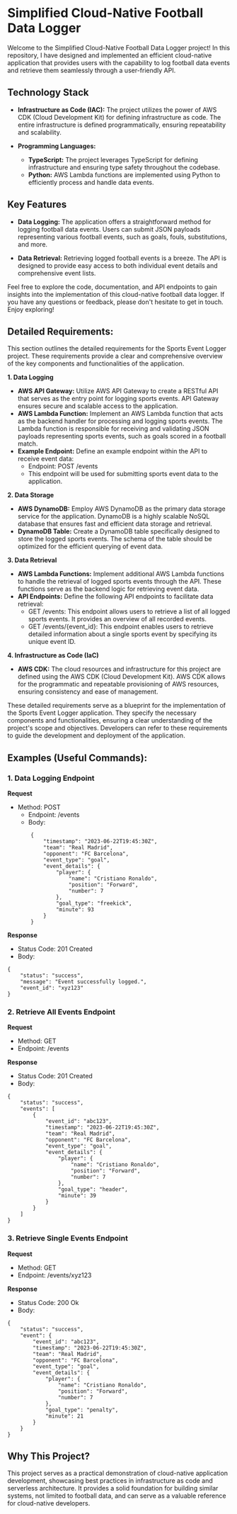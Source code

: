 # Simplified Cloud-Native Football Data Logger
Welcome to the Simplified Cloud-Native Football Data Logger project! In this repository, I have designed and implemented an efficient cloud-native application that provides users with the capability to log football data events and retrieve them seamlessly through a user-friendly API.

## Technology Stack
* **Infrastructure as Code (IAC):** The project utilizes the power of AWS CDK (Cloud Development Kit) for defining infrastructure as code. The entire infrastructure is defined programmatically, ensuring repeatability and scalability.

* **Programming Languages:**
  * **TypeScript:** The project leverages TypeScript for defining infrastructure and ensuring type safety throughout the codebase.
  * **Python:** AWS Lambda functions are implemented using Python to efficiently process and handle data events.
## Key Features
* **Data Logging:** The application offers a straightforward method for logging football data events. Users can submit JSON payloads representing various football events, such as goals, fouls, substitutions, and more.

* **Data Retrieval:** Retrieving logged football events is a breeze. The API is designed to provide easy access to both individual event details and comprehensive event lists.

Feel free to explore the code, documentation, and API endpoints to gain insights into the implementation of this cloud-native football data logger. If you have any questions or feedback, please don't hesitate to get in touch. Enjoy exploring!

## **Detailed Requirements:**
This section outlines the detailed requirements for the Sports Event Logger project. These requirements provide a clear and comprehensive overview of the key components and functionalities of the application.

**1. Data Logging**
  * **AWS API Gateway:**
    Utilize AWS API Gateway to create a RESTful API that serves as the entry point for logging sports events. API Gateway ensures secure and scalable access to the application.
  * **AWS Lambda Function:** 
    Implement an AWS Lambda function that acts as the backend handler for processing and logging sports events. The Lambda function is responsible for receiving and validating JSON payloads representing sports events, such as goals scored in a football match.
  * **Example Endpoint:**
    Define an example endpoint within the API to receive event data:
      * Endpoint: POST /events
      * This endpoint will be used for submitting sports event data to the application.
  
**2. Data Storage**
  * **AWS DynamoDB:**
    Employ AWS DynamoDB as the primary data storage service for the application. DynamoDB is a highly scalable NoSQL database that ensures fast and efficient data storage and retrieval.
  * **DynamoDB Table:**
    Create a DynamoDB table specifically designed to store the logged sports events. The schema of the table should be optimized for the efficient querying of event data.

**3. Data Retrieval**
  * **AWS Lambda Functions:**
    Implement additional AWS Lambda functions to handle the retrieval of logged sports events through the API. These functions serve as the backend logic for retrieving event data.
  * **API Endpoints:**
    Define the following API endpoints to facilitate data retrieval:
      * GET /events: This endpoint allows users to retrieve a list of all logged sports events. It provides an overview of all recorded events.
      * GET /events/{event_id}: This endpoint enables users to retrieve detailed information about a single sports event by specifying its unique event ID.

**4. Infrastructure as Code (IaC)**
  * **AWS CDK:**
    The cloud resources and infrastructure for this project are defined using the AWS CDK (Cloud Development Kit). AWS CDK allows for the programmatic and repeatable provisioning of AWS resources, ensuring consistency and ease of management.

These detailed requirements serve as a blueprint for the implementation of the Sports Event Logger application. They specify the necessary components and functionalities, ensuring a clear understanding of the project's scope and objectives. Developers can refer to these requirements to guide the development and deployment of the application.

## Examples (Useful Commands):
### **1. Data Logging Endpoint**

  **Request**
  * Method: POST
    * Endpoint: /events
    * Body:
    ```
        {
            "timestamp": "2023-06-22T19:45:30Z",
            "team": "Real Madrid",
            "opponent": "FC Barcelona",
            "event_type": "goal",
            "event_details": {
                "player": {
                    "name": "Cristiano Ronaldo",
                    "position": "Forward",
                    "number": 7
                },
                "goal_type": "freekick",
                "minute": 93
            }
        }
    ```
      
  **Response**
  * Status Code: 201 Created
  * Body:
  ```
  {
      "status": "success",
      "message": "Event successfully logged.",
      "event_id": "xyz123"
  }
  ```

### **2. Retrieve All Events Endpoint**

  **Request**
  * Method: GET
  * Endpoint: /events

  **Response**
  * Status Code: 201 Created
  * Body:
  ```
  {
      "status": "success",
      "events": [
          {
              "event_id": "abc123",
              "timestamp": "2023-06-22T19:45:30Z",
              "team": "Real Madrid",
              "opponent": "FC Barcelona",
              "event_type": "goal",
              "event_details": {
                  "player": {
                      "name": "Cristiano Ronaldo",
                      "position": "Forward",
                      "number": 7
                  },
                  "goal_type": "header",
                  "minute": 39
              }
          }
      ]
  }
  ```
      
### **3. Retrieve Single Events Endpoint**

  **Request**
  * Method: GET
  * Endpoint: /events/xyz123

  **Response**
  * Status Code: 200 Ok
  * Body:
  ```
  {
      "status": "success",
      "event": {
          "event_id": "abc123",
          "timestamp": "2023-06-22T19:45:30Z",
          "team": "Real Madrid",
          "opponent": "FC Barcelona",
          "event_type": "goal",
          "event_details": {
              "player": {
                  "name": "Cristiano Ronaldo",
                  "position": "Forward",
                  "number": 7
              },
              "goal_type": "penalty",
              "minute": 21
          }
      }
  }
  ```

## Why This Project?
This project serves as a practical demonstration of cloud-native application development, showcasing best practices in infrastructure as code and serverless architecture. It provides a solid foundation for building similar systems, not limited to football data, and can serve as a valuable reference for cloud-native developers.
